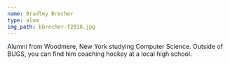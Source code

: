 ```yaml
---
name: Bradley Brecher
type: alum
img_path: bbrecher-f2018.jpg
---
```

Alumni from Woodmere, New York studying Computer Science. Outside of BUGS, you
can find him coaching hockey at a local high school.
